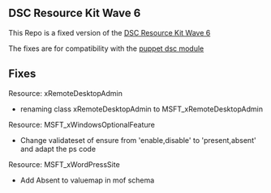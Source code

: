 ## DSC Resource Kit Wave 6

This Repo is a fixed version of the [DSC Resource Kit Wave 6](http://gallery.technet.microsoft.com/scriptcenter/DSC-Resource-Kit-All-c449312d)

The fixes are for compatibility with the [puppet dsc module](https://github.com/msutter/puppet-dsc)

## Fixes

Resource: xRemoteDesktopAdmin
- renaming class xRemoteDesktopAdmin to MSFT_xRemoteDesktopAdmin

Resource: MSFT_xWindowsOptionalFeature
- Change validateset of ensure from 'enable,disable' to 'present,absent' and adapt the ps code

Resource: MSFT_xWordPressSite
- Add Absent to valuemap in mof schema


